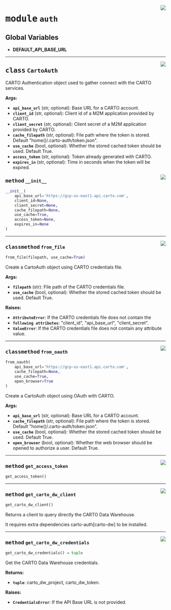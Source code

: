 <!-- markdownlint-disable -->

<a href="../carto_auth/auth.py#L0"><img align="right" style="float:right;" src="https://img.shields.io/badge/-source-cccccc?style=flat-square"></a>

# <kbd>module</kbd> `auth`




**Global Variables**
---------------
- **DEFAULT_API_BASE_URL**


---

<a href="../carto_auth/auth.py#L14"><img align="right" style="float:right;" src="https://img.shields.io/badge/-source-cccccc?style=flat-square"></a>

## <kbd>class</kbd> `CartoAuth`
CARTO Authentication object used to gather connect with the CARTO services. 



**Args:**
 
 - <b>`api_base_url`</b> (str, optional):  Base URL for a CARTO account. 
 - <b>`client_id`</b> (str, optional):  Client id of a M2M application  provided by CARTO. 
 - <b>`client_secret`</b> (str, optional):  Client secret of a M2M application  provided by CARTO. 
 - <b>`cache_filepath`</b> (str, optional):  File path where the token is stored.  Default "home()/.carto-auth/token.json". 
 - <b>`use_cache`</b> (bool, optional):  Whether the stored cached token should be used.  Default True. 
 - <b>`access_token`</b> (str, optional):  Token already generated with CARTO. 
 - <b>`expires_in`</b> (str, optional):  Time in seconds when the token will be expired. 

<a href="../carto_auth/auth.py#L33"><img align="right" style="float:right;" src="https://img.shields.io/badge/-source-cccccc?style=flat-square"></a>

### <kbd>method</kbd> `__init__`

```python
__init__(
    api_base_url='https://gcp-us-east1.api.carto.com',
    client_id=None,
    client_secret=None,
    cache_filepath=None,
    use_cache=True,
    access_token=None,
    expires_in=None
)
```








---

<a href="../carto_auth/auth.py#L108"><img align="right" style="float:right;" src="https://img.shields.io/badge/-source-cccccc?style=flat-square"></a>

### <kbd>classmethod</kbd> `from_file`

```python
from_file(filepath, use_cache=True)
```

Create a CartoAuth object using CARTO credentials file. 



**Args:**
 
 - <b>`filepath`</b> (str):  File path of the CARTO credentials file. 
 - <b>`use_cache`</b> (bool, optional):  Whether the stored cached token should be used.  Default True. 



**Raises:**
 
 - <b>`AttributeError`</b>:  If the CARTO credentials file does not contain the 
 - <b>`following attributes`</b>:  "client_id", "api_base_url", "client_secret". 
 - <b>`ValueError`</b>:  If the CARTO credentials file does not contain any  attribute value. 

---

<a href="../carto_auth/auth.py#L66"><img align="right" style="float:right;" src="https://img.shields.io/badge/-source-cccccc?style=flat-square"></a>

### <kbd>classmethod</kbd> `from_oauth`

```python
from_oauth(
    api_base_url='https://gcp-us-east1.api.carto.com',
    cache_filepath=None,
    use_cache=True,
    open_browser=True
)
```

Create a CartoAuth object using OAuth with CARTO. 



**Args:**
 
 - <b>`api_base_url`</b> (str, optional):  Base URL for a CARTO account. 
 - <b>`cache_filepath`</b> (str, optional):  File path where the token is stored.  Default "home()/.carto-auth/token.json". 
 - <b>`use_cache`</b> (bool, optional):  Whether the stored cached token should be used.  Default True. 
 - <b>`open_browser`</b> (bool, optional):  Whether the web browser should be opened  to authorize a user. Default True. 

---

<a href="../carto_auth/auth.py#L173"><img align="right" style="float:right;" src="https://img.shields.io/badge/-source-cccccc?style=flat-square"></a>

### <kbd>method</kbd> `get_access_token`

```python
get_access_token()
```





---

<a href="../carto_auth/auth.py#L158"><img align="right" style="float:right;" src="https://img.shields.io/badge/-source-cccccc?style=flat-square"></a>

### <kbd>method</kbd> `get_carto_dw_client`

```python
get_carto_dw_client()
```

Returns a client to query directly the CARTO Data Warehouse. 

It requires extra dependencies carto-auth[carto-dw] to be installed. 

---

<a href="../carto_auth/auth.py#L138"><img align="right" style="float:right;" src="https://img.shields.io/badge/-source-cccccc?style=flat-square"></a>

### <kbd>method</kbd> `get_carto_dw_credentials`

```python
get_carto_dw_credentials() → tuple
```

Get the CARTO Data Warehouse credentials. 



**Returns:**
 
 - <b>`tuple`</b>:  carto_dw_project, carto_dw_token. 



**Raises:**
 
 - <b>`CredentialsError`</b>:  If the API Base URL is not provided. 




